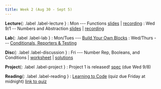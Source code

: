 ```yaml
---
title: Week 2 (Aug 30 - Sept 5)
---
```


**Lecture**{: .label .label-lecture }
:  Mon --- Functions [slides](https://docs.google.com/presentation/d/1yoDrDlbCF5FBXnz_w7eN5WUJB1YlR0pMNHvDfzHVW4s/edit?usp=sharing) \| [recording](https://drive.google.com/file/d/1LB6pXuOM8-EurGvKpgl0jX1BGjc34bf7/view?usp=sharing)
: Wed 9/1 -- Numbers and Abstraction [slides](https://docs.google.com/presentation/d/1oUHdmwcUjPC8FDLt_N7fWwMo-UQrKxsOJvxdaaF0lBc/edit?usp=sharing) \| [recording](https://drive.google.com/file/d/1ulUOVtg_mh__U-1TJVqdvOKJKogR5SLy/view?usp=sharing)

**Lab**{: .label .label-lab }
: Mon/Tues --- [Build Your Own Blocks](https://beautyjoy.github.io/bjc-r/topic/topic.html?topic=berkeley_bjc/intro_pair/2-loops-variables.topic&course=cs10_fa21.html&novideo&noreading&noassignment)
: Wed/Thurs --- [Conditionals, Reporters & Testing](https://beautyjoy.github.io/bjc-r/topic/topic.html?topic=berkeley_bjc/intro_pair/2-conditionals-testing-su21.topic&course=cs10_fa21.html&novideo&noreading&noassignment)

**Disc**{: .label .label-discussion }
: Fri --- Number Rep, Booleans, and Conditions \| [worksheet](https://drive.google.com/file/d/1klLzhoJV69Nt1vyhMciKMqyxZn89O3mf/view?usp=sharing) \| [solutions](https://drive.google.com/file/d/1VkMX_CtSJWEMk-uRmnrqjPFXDXqNfbdD/view?usp=sharing)

**Project**{: .label .label-project }
: Project 1 is released!  [spec](https://docs.google.com/document/d/1Gmj-tJ2XeS8fvtAI1ZyX43SoR-hDPjBGy6hd-JhsWnA/edit?usp=sharing) (due Wed 9/8)

**Reading**{: .label .label-reading }
: [Learning to Code](https://www.youtube.com/watch?v=dU1xS07N-FA) (quiz due Friday at midnight) [link to quiz](https://www.gradescope.com/)
